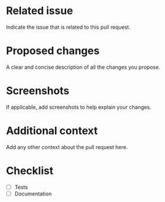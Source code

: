 # Related issue
Indicate the issue that is related to this pull request.

# Proposed changes
A clear and concise description of all the changes you propose.

# Screenshots
If applicable, add screenshots to help explain your changes.

# Additional context
Add any other context about the pull request here.

# Checklist
- [ ] Tests
- [ ] Documentation
